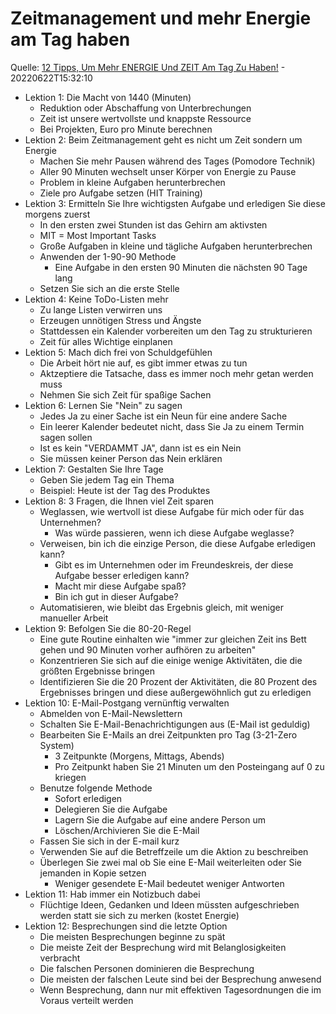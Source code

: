 # Zeitmanagement und mehr Energie am Tag haben

Quelle: [12 Tipps, Um Mehr ENERGIE Und ZEIT Am Tag Zu Haben!](https://www.youtube.com/watch?v=rn5RAmLsMds) - 20220622T15:32:10

* Lektion 1: Die Macht von 1440 (Minuten)
  * Reduktion oder Abschaffung von Unterbrechungen
  * Zeit ist unsere wertvollste und knappste Ressource
  * Bei Projekten, Euro pro Minute berechnen
* Lektion 2: Beim Zeitmanagement geht es nicht um Zeit sondern um Energie
  * Machen Sie mehr Pausen während des Tages (Pomodore Technik)
  * Aller 90 Minuten wechselt unser Körper von Energie zu Pause
  * Problem in kleine Aufgaben herunterbrechen
  * Ziele pro Aufgabe setzen (HIT Training)
* Lektion 3: Ermitteln Sie Ihre wichtigsten Aufgabe und erledigen Sie diese morgens zuerst
  * In den ersten zwei Stunden ist das Gehirn am aktivsten
  * MIT = Most Important Tasks
  * Große Aufgaben in kleine und tägliche Aufgaben herunterbrechen
  * Anwenden der 1-90-90 Methode
    * Eine Aufgabe in den ersten 90 Minuten die nächsten 90 Tage lang
  * Setzen Sie sich an die erste Stelle
* Lektion 4: Keine ToDo-Listen mehr
  * Zu lange Listen verwirren uns
  * Erzeugen unnötigen Stress und Ängste
  * Stattdessen ein Kalender vorbereiten um den Tag zu strukturieren
  * Zeit für alles Wichtige einplanen
* Lektion 5: Mach dich frei von Schuldgefühlen
  * Die Arbeit hört nie auf, es gibt immer etwas zu tun
  * Aktzeptiere die Tatsache, dass es immer noch mehr getan werden muss
  * Nehmen Sie sich Zeit für spaßige Sachen
* Lektion 6: Lernen Sie "Nein" zu sagen
  * Jedes Ja zu einer Sache ist ein Neun für eine andere Sache
  * Ein leerer Kalender bedeutet nicht, dass Sie Ja zu einem Termin sagen sollen
  * Ist es kein "VERDAMMT JA", dann ist es ein Nein
  * Sie müssen keiner Person das Nein erklären
* Lektion 7: Gestalten Sie Ihre Tage
  * Geben Sie jedem Tag ein Thema
  * Beispiel: Heute ist der Tag des Produktes
* Lektion 8: 3 Fragen, die Ihnen viel Zeit sparen
  * Weglassen, wie wertvoll ist diese Aufgabe für mich oder für das Unternehmen?
    * Was würde passieren, wenn ich diese Aufgabe weglasse?
  * Verweisen, bin ich die einzige Person, die diese Aufgabe erledigen kann?
    * Gibt es im Unternehmen oder im Freundeskreis, der diese Aufgabe besser erledigen kann?
	* Macht mir diese Aufgabe spaß?
	* Bin ich gut in dieser Aufgabe?
  * Automatisieren, wie bleibt das Ergebnis gleich, mit weniger manueller Arbeit
* Lektion 9: Befolgen Sie die 80-20-Regel
  * Eine gute Routine einhalten wie "immer zur gleichen Zeit ins Bett gehen und 90 Minuten vorher aufhören zu arbeiten"
  * Konzentrieren Sie sich auf die einige wenige Aktivitäten, die die größten Ergebnisse bringen
  * Identifizieren Sie die 20 Prozent der Aktivitäten, die 80 Prozent des Ergebnisses bringen und diese außergewöhnlich gut zu erledigen
* Lektion 10: E-Mail-Postgang vernünftig verwalten
  * Abmelden von E-Mail-Newslettern
  * Schalten Sie E-Mail-Benachrichtigungen aus (E-Mail ist geduldig)
  * Bearbeiten Sie E-Mails an drei Zeitpunkten pro Tag (3-21-Zero System)
    * 3 Zeitpunkte (Morgens, Mittags, Abends)
	* Pro Zeitpunkt haben Sie 21 Minuten um den Posteingang auf 0 zu kriegen
  * Benutze folgende Methode
    * Sofort erledigen
    * Delegieren Sie die Aufgabe
    * Lagern Sie die Aufgabe auf eine andere Person um
    * Löschen/Archivieren Sie die E-Mail
  * Fassen Sie sich in der E-mail kurz
  * Verwenden Sie auf die Betreffzeile um die Aktion zu beschreiben
  * Überlegen Sie zwei mal ob Sie eine E-Mail weiterleiten oder Sie jemanden in Kopie setzen
    * Weniger gesendete E-Mail bedeutet weniger Antworten
* Lektion 11: Hab immer ein Notizbuch dabei
  * Flüchtige Ideen, Gedanken und Ideen müssten aufgeschrieben werden statt sie sich zu merken (kostet Energie)
* Lektion 12: Besprechungen sind die letzte Option
  * Die meisten Besprechungen beginne zu spät
  * Die meiste Zeit der Besprechung wird mit Belanglosigkeiten verbracht
  * Die falschen Personen dominieren die Besprechung
  * Die meisten der falschen Leute sind bei der Besprechung anwesend
  * Wenn Besprechung, dann nur mit effektiven Tagesordnungen die im Voraus verteilt werden
